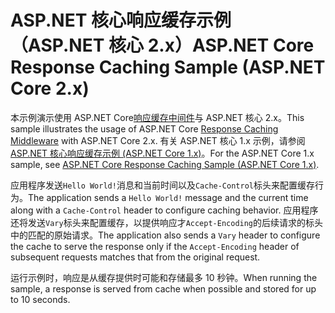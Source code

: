 # <a name="aspnet-core-response-caching-sample-aspnet-core-2x"></a><span data-ttu-id="fbe22-101">ASP.NET 核心响应缓存示例 （ASP.NET 核心 2.x）</span><span class="sxs-lookup"><span data-stu-id="fbe22-101">ASP.NET Core Response Caching Sample (ASP.NET Core 2.x)</span></span>

<span data-ttu-id="fbe22-102">本示例演示使用 ASP.NET Core[响应缓存中间件](xref:performance/caching/middleware)与 ASP.NET 核心 2.x。</span><span class="sxs-lookup"><span data-stu-id="fbe22-102">This sample illustrates the usage of ASP.NET Core [Response Caching Middleware](xref:performance/caching/middleware) with ASP.NET Core 2.x.</span></span> <span data-ttu-id="fbe22-103">有关 ASP.NET 核心 1.x 示例，请参阅[ASP.NET 核心响应缓存示例 (ASP.NET Core 1.x)](https://github.com/aspnet/Docs/tree/master/aspnetcore/performance/caching/middleware/samples/1.x)。</span><span class="sxs-lookup"><span data-stu-id="fbe22-103">For the ASP.NET Core 1.x sample, see [ASP.NET Core Response Caching Sample (ASP.NET Core 1.x)](https://github.com/aspnet/Docs/tree/master/aspnetcore/performance/caching/middleware/samples/1.x).</span></span>

<span data-ttu-id="fbe22-104">应用程序发送`Hello World!`消息和当前时间以及`Cache-Control`标头来配置缓存行为。</span><span class="sxs-lookup"><span data-stu-id="fbe22-104">The application sends a `Hello World!` message and the current time along with a `Cache-Control` header to configure caching behavior.</span></span> <span data-ttu-id="fbe22-105">应用程序还将发送`Vary`标头来配置缓存，以提供响应才`Accept-Encoding`的后续请求的标头中的匹配的原始请求。</span><span class="sxs-lookup"><span data-stu-id="fbe22-105">The application also sends a `Vary` header to configure the cache to serve the response only if the `Accept-Encoding` header of subsequent requests matches that from the original request.</span></span>

<span data-ttu-id="fbe22-106">运行示例时，响应是从缓存提供时可能和存储最多 10 秒钟。</span><span class="sxs-lookup"><span data-stu-id="fbe22-106">When running the sample, a response is served from cache when possible and stored for up to 10 seconds.</span></span>
